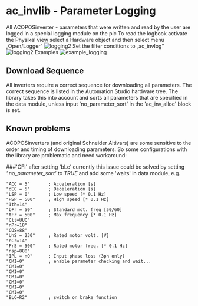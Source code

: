 # ac_invlib - Parameter Logging
All ACOPOSinverter - parameters that were written and read by the user are logged in a special logging module on the plc
To read the logbook activate the Physikal view select a Hardware object and then select menu „Open/Logger“
![logging2](https://github.com/hilch/ac_invlib/blob/master/docs/logging_import1.jpg)
Set the filter conditions to „ac_invlog“
![logging2](https://github.com/hilch/ac_invlib/blob/master/docs/logging_import2.jpg)
Examples
![example_logging](https://github.com/hilch/ac_invlib/blob/master/docs/sample_logging.png)

## Download Sequence
All inverters require a correct sequence for downloading all parameters.  The correct sequence is listed in the Automation Studio hardware tree.
The library takes this into account and sorts all parameters that are specified in the data module, unless input 'no_parameter_sort' in the 'ac_inv_alloc' block is set.

## Known problems
ACOPOSinverters (and original Schneider Altivars) are some sensitive to the order and timing of downloading parameters.
So some configurations with the library are problematic and need workaround:

###'CFI' after setting 'bLc'
currently this issue could be solved by setting *'.no_parameter_sort'* to *TRUE* and add some 'waits' in
data module, e.g.
```
"ACC = 5"		; Acceleration [s]
"dEC = 5"		; Deceleration [s]
"LSP = 0"		; Low speed [* 0.1 Hz]
"HSP = 500"		; High speed [* 0.1 Hz]
"Ith=14"
"bFr = 50"		; Standard mot. freq [50/60]
"tFr = 500"		; Max frequency [* 0.1 Hz]
"Ctt=UUC"
"nPr=18"
"COS=88"
"UnS = 230"		; Rated motor volt. [V]
"nCr=14"
"FrS = 500"		; Rated motor freq. [* 0.1 Hz]
"nsp=880"
"IPL = nO"		; Input phase loss (3ph only)
"CMI=0"			; enable parameter checking and wait...
"CMI=0"
"CMI=0"
"CMI=0"
"CMI=0"
"CMI=0"
"CMI=0"
"BLC=R2"		; switch on brake function
```
